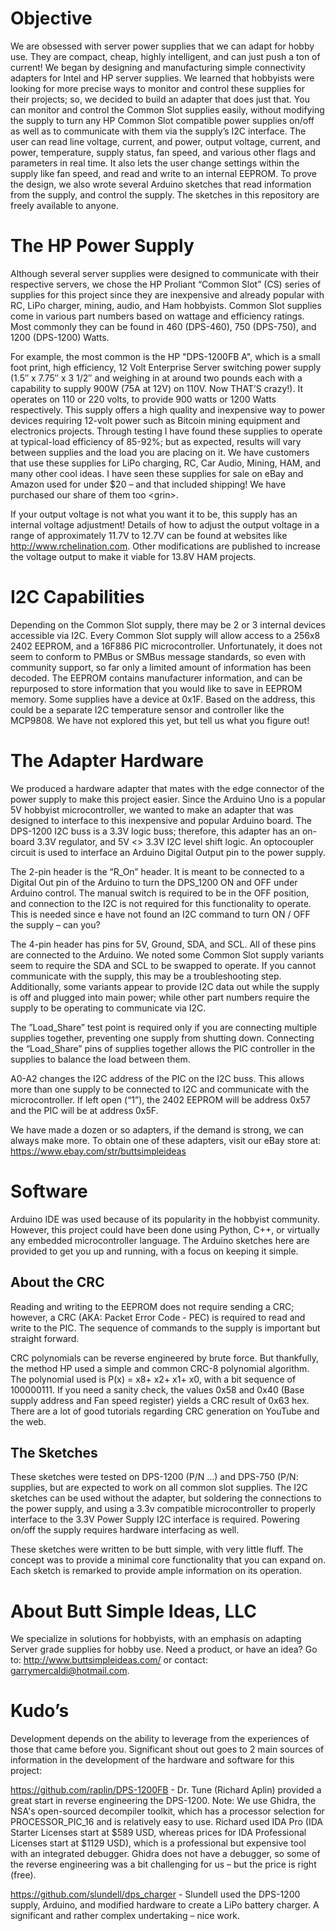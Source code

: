 # Objective

We are obsessed with server power supplies that we can adapt for hobby use. They
are compact, cheap, highly intelligent, and can just push a ton of current! We
began by designing and manufacturing simple connectivity adapters for Intel and
HP server supplies. We learned that hobbyists were looking for more precise ways
to monitor and control these supplies for their projects; so, we decided to
build an adapter that does just that. You can monitor and control the Common
Slot supplies easily, without modifying the supply to turn any HP Common Slot
compatible power supplies on/off as well as to communicate with them via the
supply’s I2C interface. The user can read line voltage, current, and power,
output voltage, current, and power, temperature, supply status, fan speed, and
various other flags and parameters in real time. It also lets the user change
settings within the supply like fan speed, and read and write to an internal
EEPROM. To prove the design, we also wrote several Arduino sketches that read
information from the supply, and control the supply. The sketches in this
repository are freely available to anyone.

# The HP Power Supply

Although several server supplies were designed to communicate with their
respective servers, we chose the HP Proliant “Common Slot” (CS) series of
supplies for this project since they are inexpensive and already popular with
RC, LiPo charger, mining, audio, and Ham hobbyists. Common Slot supplies come in
various part numbers based on wattage and efficiency ratings. Most commonly they
can be found in 460 (DPS-460), 750 (DPS-750), and 1200 (DPS-1200) Watts.

For example, the most common is the HP "DPS-1200FB A", which is a small foot
print, high efficiency, 12 Volt Enterprise Server switching power supply (1.5″ x
7.75″ x 3 1/2″ and weighing in at around two pounds each with a capability to
supply 900W (75A at 12V) on 110V. Now THAT’S crazy!). It operates on 110 or 220
volts, to provide 900 watts or 1200 Watts respectively. This supply offers a
high quality and inexpensive way to power devices requiring 12-volt power such
as Bitcoin mining equipment and electronics projects. Through testing I have
found these supplies to operate at typical-load efficiency of 85-92%; but as
expected, results will vary between supplies and the load you are placing on it.
We have customers that use these supplies for LiPo charging, RC, Car Audio,
Mining, HAM, and many other cool ideas. I have seen these supplies for sale on
eBay and Amazon used for under \$20 – and that included shipping! We have
purchased our share of them too \<grin\>.

If your output voltage is not what you want it to be, this supply has an
internal voltage adjustment! Details of how to adjust the output voltage in a
range of approximately 11.7V to 12.7V can be found at websites like
<http://www.rchelination.com>. Other modifications are published to increase the
voltage output to make it viable for 13.8V HAM projects.

# I2C Capabilities

Depending on the Common Slot supply, there may be 2 or 3 internal devices
accessible via I2C. Every Common Slot supply will allow access to a 256x8 2402
EEPROM, and a 16F886 PIC microcontroller. Unfortunately, it does not seem to
conform to PMBus or SMBus message standards, so even with community support, so
far only a limited amount of information has been decoded. The EEPROM contains
manufacturer information, and can be repurposed to store information that you
would like to save in EEPROM memory. Some supplies have a device at 0x1F. Based
on the address, this could be a separate I2C temperature sensor and controller
like the MCP9808. We have not explored this yet, but tell us what you figure
out!

# The Adapter Hardware

We produced a hardware adapter that mates with the edge connector of the power
supply to make this project easier. Since the Arduino Uno is a popular 5V
hobbyist microcontroller, we wanted to make an adapter that was designed to
interface to this inexpensive and popular Arduino board. The DPS-1200 I2C buss
is a 3.3V logic buss; therefore, this adapter has an on-board 3.3V regulator,
and 5V \<\> 3.3V I2C level shift logic. An optocoupler circuit is used to
interface an Arduino Digital Output pin to the power supply.

The 2-pin header is the “R_On” header. It is meant to be connected to a Digital
Out pin of the Arduino to turn the DPS_1200 ON and OFF under Arduino control.
The manual switch is required to be in the OFF position, and connection to the
I2C is not required for this functionality to operate. This is needed since e
have not found an I2C command to turn ON / OFF the supply – can you?

The 4-pin header has pins for 5V, Ground, SDA, and SCL. All of these pins are
connected to the Arduino. We noted some Common Slot supply variants seem to
require the SDA and SCL to be swapped to operate. If you cannot communicate with
the supply, this may be a troubleshooting step. Additionally, some variants
appear to provide I2C data out while the supply is off and plugged into main
power; while other part numbers require the supply to be operating to
communicate via I2C.

The ”Load_Share” test point is required only if you are connecting multiple
supplies together, preventing one supply from shutting down. Connecting the
“Load_Share” pins of supplies together allows the PIC controller in the supplies
to balance the load between them.

A0-A2 changes the I2C address of the PIC on the I2C buss. This allows more than
one supply to be connected to I2C and communicate with the microcontroller. If
left open (“1”), the 2402 EEPROM will be address 0x57 and the PIC will be at
address 0x5F.

We have made a dozen or so adapters, if the demand is strong, we can always make
more. To obtain one of these adapters, visit our eBay store at:
<https://www.ebay.com/str/buttsimpleideas>

# Software

Arduino IDE was used because of its popularity in the hobbyist community.
However, this project could have been done using Python, C++, or virtually any
embedded microcontroller language. The Arduino sketches here are provided to get
you up and running, with a focus on keeping it simple.

## About the CRC

Reading and writing to the EEPROM does not require sending a CRC; however, a CRC
(AKA: Packet Error Code - PEC) is required to read and write to the PIC. The
sequence of commands to the supply is important but straight forward.

CRC polynomials can be reverse engineered by brute force. But thankfully, the
method HP used a simple and common CRC-8 polynomial algorithm. The polynomial
used is P(x) = x8+ x2+ x1+ x0, with a bit sequence of 100000111. If you need a
sanity check, the values 0x58 and 0x40 (Base supply address and Fan speed
register) yields a CRC result of 0x63 hex. There are a lot of good tutorials
regarding CRC generation on YouTube and the web.

## The Sketches

These sketches were tested on DPS-1200 (P/N …) and DPS-750 (P/N: supplies, but
are expected to work on all common slot supplies. The I2C sketches can be used
without the adapter, but soldering the connections to the power supply, and
using a 3.3v compatible microcontroller to properly interface to the 3.3V Power
Supply I2C interface is required. Powering on/off the supply requires hardware
interfacing as well.

These sketches were written to be butt simple, with very little fluff. The
concept was to provide a minimal core functionality that you can expand on. Each
sketch is remarked to provide ample information on its operation.

# About Butt Simple Ideas, LLC

We specialize in solutions for hobbyists, with an emphasis on adapting Server
grade supplies for hobby use. Need a product, or have an idea? Go to:
<http://www.buttsimpleideas.com/> or contact: <garrymercaldi@hotmail.com>.

# Kudo’s

Development depends on the ability to leverage from the experiences of those
that came before you. Significant shout out goes to 2 main sources of
information in the development of the hardware and software for this project:  


<https://github.com/raplin/DPS-1200FB> - Dr. Tune (Richard Aplin) provided a
great start in reverse engineering the DPS-1200. Note: We use Ghidra, the NSA's
open-sourced decompiler toolkit, which has a processor selection for
PROCESSOR_PIC_16 and is relatively easy to use. Richard used IDA Pro (IDA
Starter Licenses start at \$589 USD, whereas prices for IDA Professional
Licenses start at \$1129 USD), which is a professional but expensive tool with
an integrated debugger. Ghidra does not have a debugger, so some of the reverse
engineering was a bit challenging for us – but the price is right (free).

<https://github.com/slundell/dps_charger> - Slundell used the DPS-1200 supply,
Arduino, and modified hardware to create a LiPo battery charger. A significant
and rather complex undertaking – nice work.
